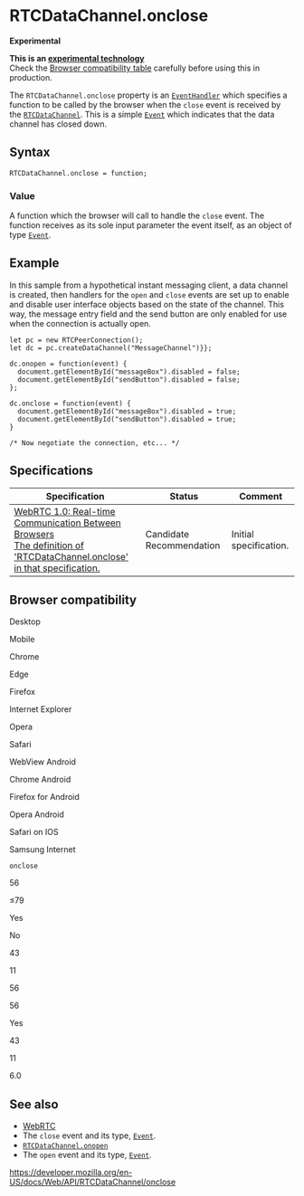 RTCDataChannel.onclose
======================

**Experimental**

**This is an [experimental technology](https://developer.mozilla.org/en-US/docs/MDN/Guidelines/Conventions_definitions#experimental)**  
Check the [Browser compatibility table](#browser_compatibility) carefully before using this in production.

The `RTCDataChannel.onclose` property is an [`EventHandler`](https://developer.mozilla.org/en-US/docs/Web/Events/Event_handlers) which specifies a function to be called by the browser when the `close` event is received by the [`RTCDataChannel`](../rtcdatachannel). This is a simple [`Event`](../event) which indicates that the data channel has closed down.

Syntax
------

    RTCDataChannel.onclose = function;

### Value

A function which the browser will call to handle the `close` event. The function receives as its sole input parameter the event itself, as an object of type [`Event`](../event).

Example
-------

In this sample from a hypothetical instant messaging client, a data channel is created, then handlers for the `open` and `close` events are set up to enable and disable user interface objects based on the state of the channel. This way, the message entry field and the send button are only enabled for use when the connection is actually open.

    let pc = new RTCPeerConnection();
    let dc = pc.createDataChannel("MessageChannel")}};

    dc.onopen = function(event) {
      document.getElementById("messageBox").disabled = false;
      document.getElementById("sendButton").disabled = false;
    };

    dc.onclose = function(event) {
      document.getElementById("messageBox").disabled = true;
      document.getElementById("sendButton").disabled = true;
    }

    /* Now negotiate the connection, etc... */

Specifications
--------------

<table><thead><tr class="header"><th>Specification</th><th>Status</th><th>Comment</th></tr></thead><tbody><tr class="odd"><td><a href="https://w3c.github.io/webrtc-pc/#dom-rtcdatachannel-onclose">WebRTC 1.0: Real-time Communication Between Browsers<br />
<span class="small">The definition of 'RTCDataChannel.onclose' in that specification.</span></a></td><td><span class="spec-cr">Candidate Recommendation</span></td><td>Initial specification.</td></tr></tbody></table>

Browser compatibility
---------------------

Desktop

Mobile

Chrome

Edge

Firefox

Internet Explorer

Opera

Safari

WebView Android

Chrome Android

Firefox for Android

Opera Android

Safari on IOS

Samsung Internet

`onclose`

56

≤79

Yes

No

43

11

56

56

Yes

43

11

6.0

See also
--------

-   [WebRTC](../webrtc_api)
-   The `close` event and its type, [`Event`](../event).
-   [`RTCDataChannel.onopen`](onopen)
-   The `open` event and its type, [`Event`](../event).

<a href="https://developer.mozilla.org/en-US/docs/Web/API/RTCDataChannel/onclose" class="_attribution-link">https://developer.mozilla.org/en-US/docs/Web/API/RTCDataChannel/onclose</a>
